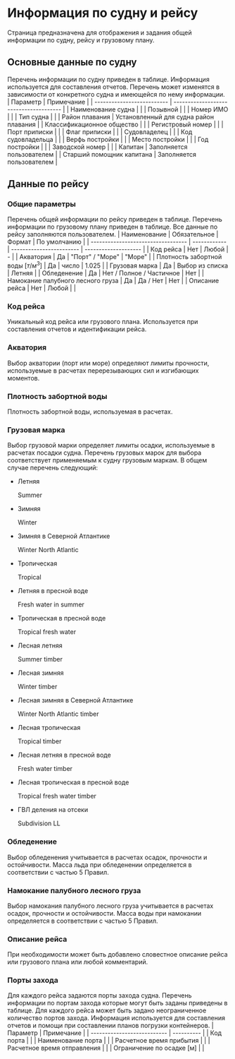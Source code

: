 # Информация по судну и рейсу
Страница предназначена для отображения и задания общей информации по судну, рейсу и грузовому плану.

## Основные данные по судну
Перечень информации по судну приведен в таблице. Информация используется для составления отчетов. Перечень может изменятся в зависимости от конкретного судна и имеющейся по нему информации.  
| Параметр                   | Примечание                             |
| -------------------------- | -------------------------------------- |
| Наименование судна         |                                        |
| Позывной                   |                                        |
| Номер ИМО                  |                                        |
| Тип судна                  |                                        |
| Район плавания             | Установленный для судна район плавания |
| Классификационное общество |                                        |
| Регистровый номер          |                                        |
| Порт приписки              |                                        |
| Флаг приписки              |                                        |
| Cудовладелец               |                                        |
| Код судовладельца          |                                        |
| Верфь постройки            |                                        |
| Место постройки            |                                        |
| Год постройки              |                                        |
| Заводской номер            |                                        |
| Капитан                    | Заполняется пользователем              |
| Старший помощник капитана  | Заполняется пользователем              |

## Данные по рейсу
### Общие параметры
Перечень общей информации по рейсу приведен в таблице. Перечень информации по грузовому плану приведен в таблице. Все данные по рейсу заполняются пользователем.
| Наименование                       | Обязательное | Формат                   | По умолчанию         |
| ---------------------------------- | ------------ | ------------------------ | -------------------- |
| Код рейса                          | Нет          | Любой                    | -                    |
| Акватория                          | Да           | "Порт" / "Море"          | "Море"               |
| Плотность забортной воды $[т/м^3]$ | Да           | число                    | 1.025                |
| Грузовая марка                     | Да           | Выбор из списка          | Летняя               |
| Обледенение                        | Да           | Нет / Полное / Частичное | Нет                  |
| Намокание палубного лесного груза  | Да           | Да / Нет                 | Нет                  |
| Описание рейса                     | Нет          | Любой                    |                      |

### Код рейса
Уникальный код рейса или грузового плана. Используется при составления отчетов и идентификации рейса.

### Акватория
Выбор акватории (порт или море) определяют лимиты прочности, используемые в расчетах перерезывающих сил и изгибающих моментов. 

### Плотность забортной воды
Плотность забортной воды, используемая в расчетах.

### Грузовая марка
Выбор грузовой марки определяет лимиты осадки, используемые в расчетах посадки судна. Перечень грузовых марок для выбора соответствует применяемым к судну грузовым маркам. В общем случае перечень следующий:
- Летняя </p><p> Summer
- Зимняя </p><p> Winter
- Зимняя в Северной Атлантике </p><p> Winter North Atlantic
- Тропическая </p><p> Tropical
- Летняя в пресной воде </p><p> Fresh water in summer
- Тропическая в пресной воде </p><p> Tropical fresh water
- Лесная летняя </p><p> Summer timber
- Лесная зимняя </p><p> Winter timber
- Лесная зимняя в Северной Атлантике </p><p> Winter North Atlantic timber
- Лесная тропическая  </p><p> Tropical timber
- Лесная летняя в пресной воде </p><p> Fresh water timber
- Лесная тропическая в пресной воде </p><p>  Tropical fresh water timber
- ГВЛ деления на отсеки </p><p> Subdivision LL

### Обледенение
Выбор обледенения учитывается в расчетах осадок, прочности и остойчивости. Масса льда при обледенении определяется в соответствии с частью 5 Правил. 

### Намокание палубного лесного груза
Выбор намокания палубного лесного груза учитывается в расчетах осадок, прочности и остойчивости. Масса воды при намокании определяется в соответствии с частью 5 Правил. 

### Описание рейса
При необходимости может быть добавлено словестное описание рейса или грузового плана или любой комментарий. 

### Порты захода
Для каждого рейса задаются порты захода судна. Перечень информации по портам захода которые могут быть заданы приведены в таблице. Для каждого рейса может быть задано неограниченное количество портов захода. Информация используется для составления отчетов и помощи при составлении планов погрузки контейнеров.
| Параметр                    | Примечание |
| --------------------------- | ---------- |
| Код порта                   |            |
| Наименование порта          |            |
| Расчетное время прибытия    |            |
| Расчетное время отправления |            |
| Ограничение по осадке [м]   |            |
